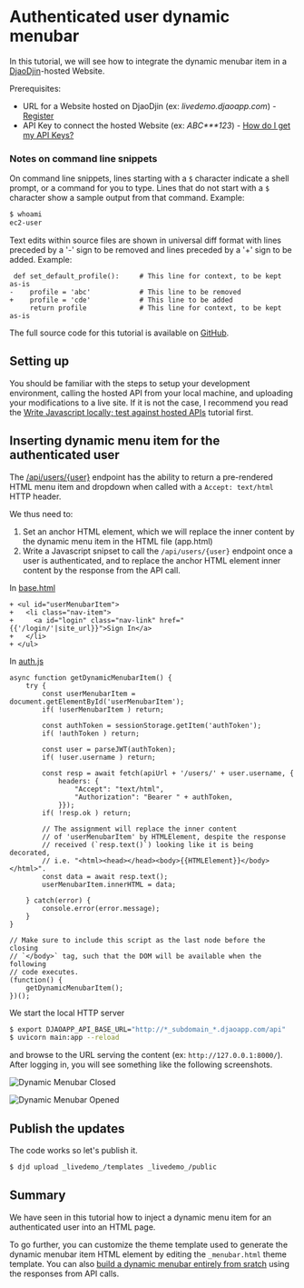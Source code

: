Authenticated user dynamic menubar
==================================

In this tutorial, we will see how to integrate the dynamic menubar item
in a [DjaoDjin](https://www.djaodjin.com/)-hosted Website.

Prerequisites:

- URL for a Website hosted on DjaoDjin (ex: _livedemo.djaoapp.com_) -
[Register](https://www.djaodjin.com/register/)
- API Key to connect the hosted Website (ex: _ABC***123_) -
[How do I get my API Keys?](https://www.djaodjin.com/docs/faq/#api-keys)

### Notes on command line snippets

On command line snippets, lines starting with a `$` character indicate
a shell prompt, or a command for you to type. Lines that do not start
with a `$` character show a sample output from that command.
Example:

```bash
$ whoami
ec2-user
```

Text edits within source files are shown in universal diff format with lines
preceded by a '-' sign to be removed and lines preceded by a '+' sign to be
added. Example:

``` {.python title="diff"}
 def set_default_profile():     # This line for context, to be kept as-is
-    profile = 'abc'            # This line to be removed
+    profile = 'cde'            # This line to be added
     return profile             # This line for context, to be kept as-is
```

The full source code for this tutorial is available on
[GitHub](https://github.com/djaodjin/sample-apps/tree/main/pureweb/dynamic-menubar).

Setting up
----------

You should be familiar with the steps to setup your development environment,
calling the hosted API from your local machine, and uploading
your modifications to a live site. If it is not the case,
I recommend you read the
[Write Javascript locally; test against hosted APIs](../apicall/) tutorial
first.

Inserting dynamic menu item for the authenticated user
------------------------------------------------------

The [/api/users/{user}](https://www.djaodjin.com/docs/reference/djaoapp/2024-03-15/api/#users_retrieve)
endpoint has the ability to return a pre-rendered HTML menu item and dropdown
when called with a `Accept: text/html` HTTP header.

We thus need to:

1. Set an anchor HTML element, which we will replace the inner
content by the dynamic menu item in the HTML file (app.html)
2. Write a Javascript snipset to call the `/api/users/{user}` endpoint
once a user is authenticated, and to replace the anchor HTML element inner
content by the response from the API call.

In [base.html](https://github.com/djaodjin/sample-apps/tree/main/pureweb/dynamic-menubar/livedemo/templates/base.html)

```{.jinja2 title="base.html"}
+ <ul id="userMenubarItem">
+   <li class="nav-item">
+     <a id="login" class="nav-link" href="{{'/login/'|site_url}}">Sign In</a>
+   </li>
+ </ul>
```

In [auth.js](https://github.com/djaodjin/sample-apps/tree/main/pureweb/dynamic-menubar/livedemo/static/js/auth.js)

```{.javascript title="auth.js"}
async function getDynamicMenubarItem() {
    try {
        const userMenubarItem = document.getElementById('userMenubarItem');
        if( !userMenubarItem ) return;

        const authToken = sessionStorage.getItem('authToken');
        if( !authToken ) return;

        const user = parseJWT(authToken);
        if( !user.username ) return;

        const resp = await fetch(apiUrl + '/users/' + user.username, {
            headers: {
                "Accept": "text/html",
                "Authorization": "Bearer " + authToken,
            }});
        if( !resp.ok ) return;

        // The assignment will replace the inner content
        // of 'userMenubarItem' by HTMLElement, despite the response
        // received (`resp.text()`) looking like it is being decorated,
        // i.e. "<html><head></head><body>{{HTMLElement}}</body></html>".
        const data = await resp.text();
        userMenubarItem.innerHTML = data;

    } catch(error) {
        console.error(error.message);
    }
}

// Make sure to include this script as the last node before the closing
// `</body>` tag, such that the DOM will be available when the following
// code executes.
(function() {
    getDynamicMenubarItem();
})();
```

We start the local HTTP server

``` {.bash title="Terminal"}
$ export DJAOAPP_API_BASE_URL="http://*_subdomain_*.djaoapp.com/api"
$ uvicorn main:app --reload
```

and browse to the URL serving the content (ex: `http://127.0.0.1:8000/`).
After logging in, you will see something like the following screenshots.

![Dynamic Menubar Closed](https://www.djaodjin.com/static/img/docs/tutorials/dynamic-menubar-1.png "Dynamic Menubar Closed")

![Dynamic Menubar Opened](https://www.djaodjin.com/static/img/docs/tutorials/dynamic-menubar-1b.png "Dynamic Menubar Opened")

Publish the updates
-------------------

The code works so let's publish it.

``` {.bash title="Terminal"}
$ djd upload _livedemo_/templates _livedemo_/public
```

Summary
-------

We have seen in this tutorial how to inject a dynamic menu item for
an authenticated user into an HTML page.

To go further, you can customize the theme template used to generate
the dynamic menubar item HTML element by editing the `_menubar.html`
theme template. You can also [build a dynamic menubar entirely from sratch](https://www.djaodjin.com/docs/guides/dynamic-menu-bar-item/)
using the responses from API calls.
